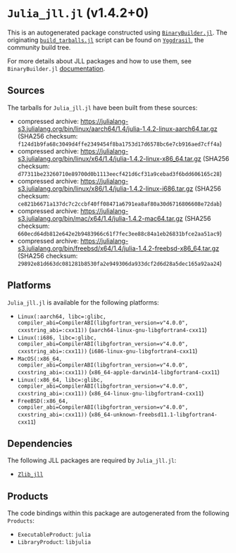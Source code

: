 # `Julia_jll.jl` (v1.4.2+0)

This is an autogenerated package constructed using [`BinaryBuilder.jl`](https://github.com/JuliaPackaging/BinaryBuilder.jl). The originating [`build_tarballs.jl`](https://github.com/JuliaPackaging/Yggdrasil/blob/19fa031467f39f9b63a454c4b94bae0efc3b8306/J/Julia/build_tarballs.jl) script can be found on [`Yggdrasil`](https://github.com/JuliaPackaging/Yggdrasil/), the community build tree.

For more details about JLL packages and how to use them, see `BinaryBuilder.jl` [documentation](https://juliapackaging.github.io/BinaryBuilder.jl/dev/jll/).

## Sources

The tarballs for `Julia_jll.jl` have been built from these sources:

* compressed archive: https://julialang-s3.julialang.org/bin/linux/aarch64/1.4/julia-1.4.2-linux-aarch64.tar.gz (SHA256 checksum: `f124d1b9fa68c3049d4ffe2349454f8ba1753d17d6578bc6e7cb916aed7cff4a`)
* compressed archive: https://julialang-s3.julialang.org/bin/linux/x64/1.4/julia-1.4.2-linux-x86_64.tar.gz (SHA256 checksum: `d77311be23260710e89700d0b1113eecf421d6cf31a9cebad3f6bdd606165c28`)
* compressed archive: https://julialang-s3.julialang.org/bin/linux/x86/1.4/julia-1.4.2-linux-i686.tar.gz (SHA256 checksum: `ce821b6671a137dc7c2ccbf40ff08471a6791ea8af80a30d6716806608e72dab`)
* compressed archive: https://julialang-s3.julialang.org/bin/mac/x64/1.4/julia-1.4.2-mac64.tar.gz (SHA256 checksum: `660ecd64db812e642e2b9483966c61f7fec3ee88c84a1eb26831bfce2aa51ac9`)
* compressed archive: https://julialang-s3.julialang.org/bin/freebsd/x64/1.4/julia-1.4.2-freebsd-x86_64.tar.gz (SHA256 checksum: `29892e81d663dc081281b8530fa2e949306da933dcf2d6d28a5dec165a92aa24`)

## Platforms

`Julia_jll.jl` is available for the following platforms:

* `Linux(:aarch64, libc=:glibc, compiler_abi=CompilerABI(libgfortran_version=v"4.0.0", cxxstring_abi=:cxx11))` (`aarch64-linux-gnu-libgfortran4-cxx11`)
* `Linux(:i686, libc=:glibc, compiler_abi=CompilerABI(libgfortran_version=v"4.0.0", cxxstring_abi=:cxx11))` (`i686-linux-gnu-libgfortran4-cxx11`)
* `MacOS(:x86_64, compiler_abi=CompilerABI(libgfortran_version=v"4.0.0", cxxstring_abi=:cxx11))` (`x86_64-apple-darwin14-libgfortran4-cxx11`)
* `Linux(:x86_64, libc=:glibc, compiler_abi=CompilerABI(libgfortran_version=v"4.0.0", cxxstring_abi=:cxx11))` (`x86_64-linux-gnu-libgfortran4-cxx11`)
* `FreeBSD(:x86_64, compiler_abi=CompilerABI(libgfortran_version=v"4.0.0", cxxstring_abi=:cxx11))` (`x86_64-unknown-freebsd11.1-libgfortran4-cxx11`)

## Dependencies

The following JLL packages are required by `Julia_jll.jl`:

* [`Zlib_jll`](https://github.com/JuliaBinaryWrappers/Zlib_jll.jl)

## Products

The code bindings within this package are autogenerated from the following `Products`:

* `ExecutableProduct`: `julia`
* `LibraryProduct`: `libjulia`
